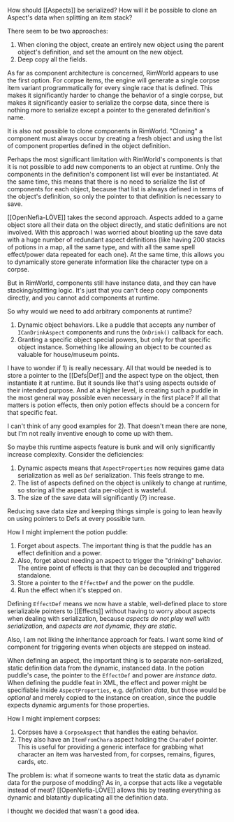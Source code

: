How should [[Aspects]] be serialized? How will it be possible to clone an Aspect's data when splitting an item stack?

There seem to be two approaches: 

1. When cloning the object, create an entirely new object using the parent object's definition, and set the amount on the new object.
2. Deep copy all the fields.

As far as component architecture is concerned, RimWorld appears to use the first option. For corpse items, the engine will generate a single corpse item variant programmatically for every single race that is defined. This makes it significantly harder to change the behavior of a single corpse, but makes it significantly easier to serialize the corpse data, since there is nothing more to serialize except a pointer to the generated definition's name.

It is also not possible to clone components in RimWorld. "Cloning" a component must always occur by creating a fresh object and using the list of component properties defined in the object definition.

Perhaps the most significant limitation with RimWorld's components is that it is not possible to add new components to an object at runtime. Only the components in the definition's component list will ever be instantiated. At the same time, this means that there is no need to serialize the list of components for each object, because that list is always defined in terms of the object's definition, so only the pointer to that definition is necessary to save.

[[OpenNefia-LÖVE]] takes the second approach. Aspects added to a game object store all their data on the object directly, and static definitions are not involved. With this approach I was worried about bloating up the save data with a huge number of redundant aspect definitions (like having 200 stacks of potions in a map, all the same type, and with all the same spell effect/power data repeated for each one). At the same time, this allows you to dynamically store generate information like the character type on a corpse.

But in RimWorld, components still have instance data, and they can have stacking/splitting logic. It's just that you can't deep copy components directly, and you cannot add components at runtime.

So why would we need to add arbitrary components at runtime?

1. Dynamic object behaviors. Like a puddle that accepts any number of `ICanDrinkAspect` components and runs the `OnDrink()` callback for each.
2. Granting a specific object special powers, but only for that specific object instance. Something like allowing an object to be counted as valuable for house/museum points.

I have to wonder if 1) is really necessary. All that would be needed is to store a pointer to the [[Defs|Def]] and the aspect type on the object, then instantiate it at runtime. But it sounds like that's using aspects outside of their intended purpose. And at a higher level, is creating such a puddle in the most general way possible even necessary in the first place? If all that matters is potion effects, then only potion effects should be a concern for that specific feat.

I can't think of any good examples for 2). That doesn't mean there are none, but I'm not really inventive enough to come up with them.

So maybe this runtime aspects feature is bunk and will only significantly increase complexity. Consider the deficiencies:

1. Dynamic aspects means that `AspectProperties` now requires game data serialization as well as `Def` serialization. This feels strange to me.
2. The list of aspects defined on the object is unlikely to change at runtime, so storing all the aspect data per-object is wasteful.
3. The size of the save data will significantly (?) increase.

Reducing save data size and keeping things simple is going to lean heavily on using pointers to Defs at every possible turn.

How I might implement the potion puddle:

1. Forget about aspects. The important thing is that the puddle has an effect definition and a power.
2. Also, forget about needing an aspect to trigger the "drinking" behavior. The entire point of effects is that they can be decoupled and triggered standalone.
3. Store a pointer to the `EffectDef` and the power on the puddle.
4. Run the effect when it's stepped on.

Defining `EffectDef` means we now have a stable, well-defined place to store serializable pointers to [[Effects]] without having to worry about aspects when dealing with serialization, because *aspects do not play well with serialization*, and *aspects are not dynamic, they are static*.

Also, I am not liking the inheritance approach for feats. I want some kind of component for triggering events when objects are stepped on instead.

When defining an aspect, the important thing is to separate non-serialized, static definition data from the dynamic, instanced data. In the potion puddle's case, the pointer to the `EffectDef` and power are *instance data*. When defining the puddle feat in XML, the effect and power might be specifiable inside `AspectProperties`, e.g. *definition data*, but those would be *optional* and merely copied to the instance on creation, since the puddle expects dynamic arguments for those properties.

How I might implement corpses:

1. Corpses have a `CorpseAspect` that handles the eating behavior.
2. They also have an `ItemFromChara` aspect holding the `CharaDef` pointer. This is useful for providing a generic interface for grabbing what character an item was harvested from, for corpses, remains, figures, cards, etc.

The problem is: what if someone wants to treat the static data as dynamic data for the purpose of modding? As in, a corpse that acts like a vegetable instead of meat? [[OpenNefia-LÖVE]] allows this by treating everything as dynamic and blatantly duplicating all the definition data.

I thought we decided that wasn't a good idea.